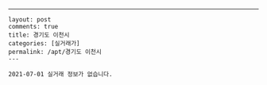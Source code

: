 ---
    layout: post
    comments: true
    title: 경기도 이천시
    categories: [실거래가]
    permalink: /apt/경기도 이천시
    ---

    2021-07-01 실거래 정보가 없습니다.

    